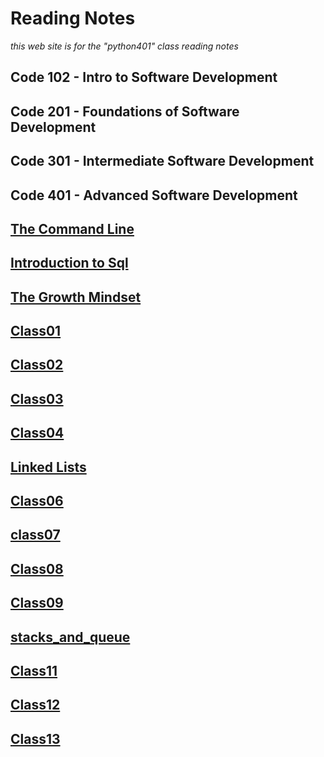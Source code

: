 # Reading Notes

*this web site is for the "python401" class reading notes*

## Code 102 - Intro to Software Development

## Code 201 - Foundations of Software Development

## Code 301 - Intermediate Software Development

## Code 401 - Advanced Software Development

## [The Command Line](./TheCommandline.md)

## [Introduction to Sql](./SQL.md)

## [The Growth Mindset](./TheGrowthMindset.md)

## [Class01](./CLASS01.md)

## [Class02](/CLASS02.md)

## [Class03](/CLASS03.md)

## [Class04](./CLASS04.md)

## [Linked Lists](./Linked-Lists.md)

## [Class06](./CLASS06.md)

##  [class07](./Class07.md)

## [Class08](./Class08.md)

## [Class09](./Class09.md)

## [stacks_and_queue](./stack_and_queue.md)

## [Class11](./Class11.md)

## [Class12](./Class12.md)

## [Class13](./Class13.md)

